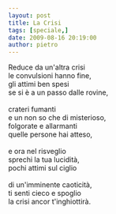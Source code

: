 ```yaml
---
layout: post
title: La Crisi
tags: [speciale,]
date: 2009-08-16 20:19:00
author: pietro
---
```

Reduce da un'altra crisi<br/>le convulsioni hanno fine,<br/>gli attimi ben spesi<br/>se si è a un passo dalle rovine,<br/><br/>crateri fumanti<br/>e un non so che di misterioso,<br/>folgorate e allarmanti<br/>quelle persone hai atteso,<br/><br/>e ora nel risveglio<br/>sprechi la tua lucidità,<br/>pochi attimi sul ciglio<br/><br/>di un'imminente caoticità,<br/>ti senti cieco e spoglio<br/>la crisi ancor t'inghiottirà.
